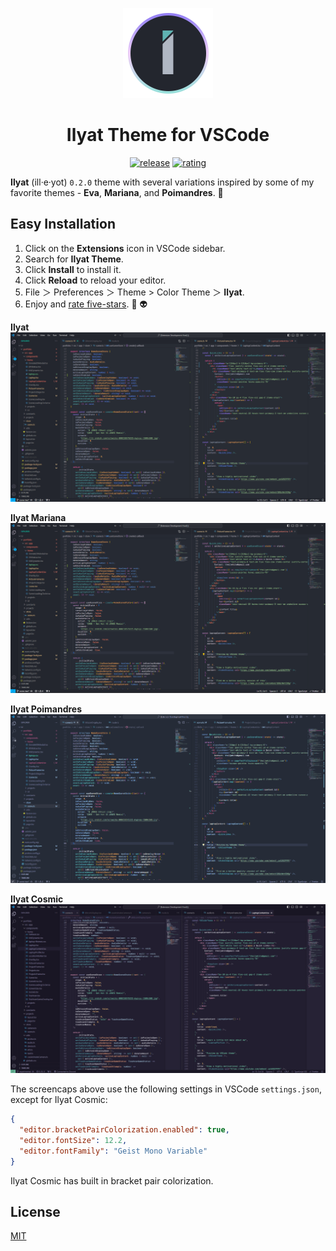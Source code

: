 <div align="center">

![ilyat-logo](images/ilyat-logo-temp.png)

# Ilyat Theme for VSCode

[![release](https://img.shields.io/github/v/release/theljwhite/ilyat.svg?style=for-the-badge&logo=github&logoColor=white&colorA=2b303b&colorB=5fb3b3)](https://github.com/theljwhite/ilyat/releases/latest)
[![rating](https://img.shields.io/visual-studio-marketplace/stars/LJWhite-WV.ilyat-vscode?style=for-the-badge&logo=reverbnation&logoColor=white&colorA=2b303b&colorB=FFE66D)](https://marketplace.visualstudio.com/items?itemName=LJWhite-WV.ilyat-vscode)

</div>

**Ilyat** (ill·e·yot) `0.2.0` theme with several variations inspired by some of my favorite themes - **Eva**, **Mariana**, and **Poimandres**. 👾

## Easy Installation

1. Click on the **Extensions** icon in VSCode sidebar.
2. Search for **Ilyat Theme**.
3. Click **Install** to install it.
4. Click **Reload** to reload your editor.
5. File ＞ Preferences ＞ Theme > Color Theme ＞ **Ilyat**.
6. Enjoy and [rate five-stars](https://marketplace.visualstudio.com/items?itemName=ljwhite.ilyat-vscode&ssr=false#review-details). 🌟 👽

**Ilyat**
![ilyat-theme](images/ilyat.png)

**Ilyat Mariana**
![ilyat-mariana](images/ilyat-mariana.png)

**Ilyat Poimandres**
![ilyat-poimandres](images/ilyat-poimandres.png)

**Ilyat Cosmic**
![ilyat-cosmic](images/ilyat-cosmic.png)

The screencaps above use the following settings in VSCode `settings.json`, except for Ilyat Cosmic:

```json
{
  "editor.bracketPairColorization.enabled": true,
  "editor.fontSize": 12.2,
  "editor.fontFamily": "Geist Mono Variable"
}
```

Ilyat Cosmic has built in bracket pair colorization.

## License

[MIT](https://github.com/release/theljwhite/ilyat/blob/master/LICENSE.md)

